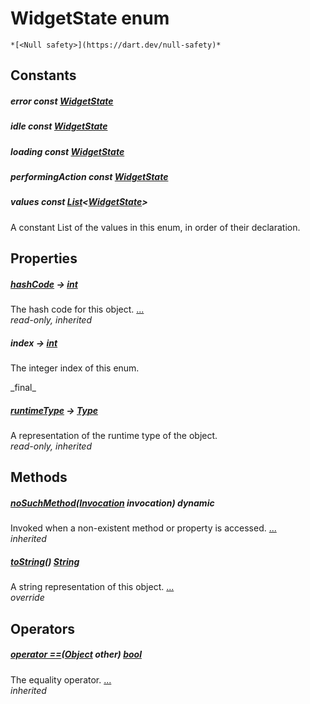 


# WidgetState enum




    *[<Null safety>](https://dart.dev/null-safety)*







## Constants

##### error const [WidgetState](../providers_widget_state/WidgetState.md)



   




##### idle const [WidgetState](../providers_widget_state/WidgetState.md)



   




##### loading const [WidgetState](../providers_widget_state/WidgetState.md)



   




##### performingAction const [WidgetState](../providers_widget_state/WidgetState.md)



   




##### values const [List](https://api.flutter.dev/flutter/dart-core/List-class.html)&lt;[WidgetState](../providers_widget_state/WidgetState.md)>



<p>A constant List of the values in this enum, in order of their declaration.</p>   





## Properties

##### [hashCode](https://api.flutter.dev/flutter/dart-core/Object/hashCode.html) &#8594; [int](https://api.flutter.dev/flutter/dart-core/int-class.html)



The hash code for this object. [...](https://api.flutter.dev/flutter/dart-core/Object/hashCode.html)  
_read-only, inherited_



##### index &#8594; [int](https://api.flutter.dev/flutter/dart-core/int-class.html)



<p>The integer index of this enum.</p>   
_final_



##### [runtimeType](https://api.flutter.dev/flutter/dart-core/Object/runtimeType.html) &#8594; [Type](https://api.flutter.dev/flutter/dart-core/Type-class.html)



A representation of the runtime type of the object.   
_read-only, inherited_




## Methods

##### [noSuchMethod](https://api.flutter.dev/flutter/dart-core/Object/noSuchMethod.html)([Invocation](https://api.flutter.dev/flutter/dart-core/Invocation-class.html) invocation) dynamic



Invoked when a non-existent method or property is accessed. [...](https://api.flutter.dev/flutter/dart-core/Object/noSuchMethod.html)  
_inherited_



##### [toString](../providers_widget_state/WidgetState/toString.md)() [String](https://api.flutter.dev/flutter/dart-core/String-class.html)



A string representation of this object. [...](../providers_widget_state/WidgetState/toString.md)  
_override_




## Operators

##### [operator ==](https://api.flutter.dev/flutter/dart-core/Object/operator_equals.html)([Object](https://api.flutter.dev/flutter/dart-core/Object-class.html) other) [bool](https://api.flutter.dev/flutter/dart-core/bool-class.html)



The equality operator. [...](https://api.flutter.dev/flutter/dart-core/Object/operator_equals.html)  
_inherited_










